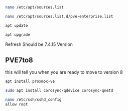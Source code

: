 ```bash
nano /etc/apt/sources.list
```

```bash
nano /etc/apt/sources.list.d/pve-enterprise.list
```

```bash
apt update
```

```bash
apt upgrade
```

Refresh Should be 7.4.15 Version

## PVE7to8
this will tell you when you are ready to move to version 8

```bash
apt install proxmox-ve
```

```bash
sudo apt install corosync-qdevice corosync-qnetd
```

```bash
nano /etc/ssh/sshd_config
allow root 
```